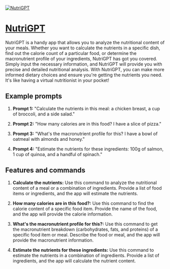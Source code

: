 [![NutriGPT](https://files.oaiusercontent.com/file-texeCDFdpx49UYP2IILLspYX?se=2123-10-16T21%3A08%3A01Z&sp=r&sv=2021-08-06&sr=b&rscc=max-age%3D31536000%2C%20immutable&rscd=attachment%3B%20filename%3D6321e51f-4e52-46dc-98ad-403054a01891.png&sig=4WaHx9SclQw0Ox%2Bwu6aARIMCOjyufQn3W7ov%2B%2Bo5ndg%3D)](https://chat.openai.com/g/g-H6GpjxiNi-nutrigpt)

# [NutriGPT](https://chat.openai.com/g/g-H6GpjxiNi-nutrigpt)

NutriGPT is a handy app that allows you to analyze the nutritional content of your meals. Whether you want to calculate the nutrients in a specific dish, find out the calorie count of a particular food, or determine the macronutrient profile of your ingredients, NutriGPT has got you covered. Simply input the necessary information, and NutriGPT will provide you with precise and detailed nutritional analysis. With NutriGPT, you can make more informed dietary choices and ensure you're getting the nutrients you need. It's like having a virtual nutritionist in your pocket!

## Example prompts

1. **Prompt 1:** "Calculate the nutrients in this meal: a chicken breast, a cup of broccoli, and a side salad."

2. **Prompt 2:** "How many calories are in this food? I have a slice of pizza."

3. **Prompt 3:** "What's the macronutrient profile for this? I have a bowl of oatmeal with almonds and honey."

4. **Prompt 4:** "Estimate the nutrients for these ingredients: 100g of salmon, 1 cup of quinoa, and a handful of spinach."

## Features and commands

1. **Calculate the nutrients:** Use this command to analyze the nutritional content of a meal or a combination of ingredients. Provide a list of food items or ingredients, and the app will estimate the nutrients.

2. **How many calories are in this food?:** Use this command to find the calorie content of a specific food item. Provide the name of the food, and the app will provide the calorie information.

3. **What's the macronutrient profile for this?:** Use this command to get the macronutrient breakdown (carbohydrates, fats, and proteins) of a specific food item or meal. Describe the food or meal, and the app will provide the macronutrient information.

4. **Estimate the nutrients for these ingredients:** Use this command to estimate the nutrients in a combination of ingredients. Provide a list of ingredients, and the app will calculate the nutrient content.